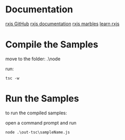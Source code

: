 # Documentation

[rxjs GitHub](ttps://github.com/ReactiveX/rxjs)
[rxjs documentation](https://rxjs-dev.firebaseapp.com/)
[rxjs marbles](http://rxmarbles.com/)
[learn rxjs](https://www.learnrxjs.io/)

# Compile the Samples

move to the folder: .\node

run:

    tsc -w

# Run the Samples

to run the compiled samples:

open a command prompt and run

    node .\out-tsc\sampleName.js
